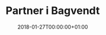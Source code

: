 ---
title: "Partner i Bagvendt"
date: 2018-01-27T00:00:00+01:00
draft: false
period: "Jan. 15 - Sep. 16"
company: "Self-employed"
description: "Jeg har været med til at starte konsulentbureauet Bagvendt, hvor vi designede og udviklede digitale produkter til en række virksomheder. Jeg har haft ansvar for daglig drift, strategiske beslutninger, brugerinddragelse, user interface, user experience og frontend udvikling."
tags: "wireframing • ux • ui • frontend  • react"
---